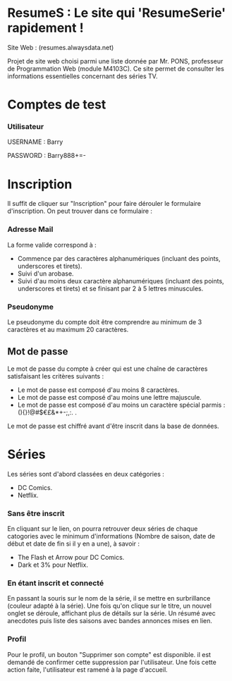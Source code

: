 # ResumeS : Le site qui 'ResumeSerie' rapidement !
Site Web : (resumes.alwaysdata.net)

Projet de site web choisi parmi une liste donnée par Mr. PONS, professeur de Programmation Web (module M4103C).
Ce site permet de consulter les informations essentielles concernant des séries TV.

# Comptes de test
### Utilisateur

USERNAME : Barry

PASSWORD : Barry888+=-

# Inscription

Il suffit de cliquer sur "Inscription" pour faire dérouler le formulaire d'inscription. On peut trouver dans ce formulaire :

### Adresse Mail

La forme valide correspond à :
- Commence par des caractères alphanumériques (incluant des points, underscores et tirets).
- Suivi d'un arobase.
- Suivi d'au moins deux caractère alphanumériques (incluant des points, underscores et tirets) et se finisant par 2 à 5 lettres minuscules.

### Pseudonyme

Le pseudonyme du compte doit être comprendre au minimum de 3 caractères et au maximum 20 caractères.

## Mot de passe

Le mot de passe du compte à créer qui est une chaîne de caractères satisfaisant les critères suivants :

- Le mot de passe est composé d'au moins 8 caractères.
- Le mot de passe est composé d'au moins une lettre majuscule.
- Le mot de passe est composé d'au moins un caractère spécial parmis : (){}!@#$€£&*+-;,:. .

Le mot de passe est chiffré avant d'être inscrit dans la base de données.

# Séries

Les séries sont d'abord classées en deux catégories :
- DC Comics.
- Netflix.

### Sans être inscrit
En cliquant sur le lien, on pourra retrouver deux séries de chaque catogories avec le minimum d'informations (Nombre de saison, date de début et date de fin si il y en a une), à savoir :
- The Flash et Arrow pour DC Comics.
- Dark et 3% pour Netflix.

### En étant inscrit et connecté

En passant la souris sur le nom de la série, il se mettre en surbrillance (couleur adapté à la série).
Une fois qu'on clique sur le titre, un nouvel onglet se déroule, affichant plus de détails sur la série.
Un résumé avec anecdotes puis liste des saisons avec bandes annonces mises en lien.

### Profil

Pour le profil, un bouton "Supprimer son compte" est disponible. il est demandé de confirmer cette suppression par l'utilisateur.
Une fois cette action faite, l'utilisateur est ramené à la page d'accueil.
